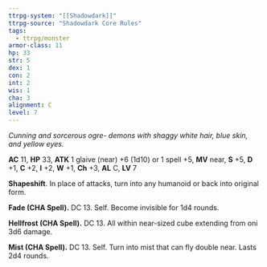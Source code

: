 ```yaml
---
ttrpg-system: "[[Shadowdark]]"
ttrpg-source: "Shadowdark Core Rules"
tags:
  - ttrpg/monster
armor-class: 11
hp: 33
str: 5
dex: 1
con: 2
int: 2
wis: 1
cha: 3
alignment: C
level: 7
---
```


_Cunning and sorcerous ogre- demons with shaggy white hair, blue skin, and yellow eyes._

**AC** 11, **HP** 33, **ATK** 1 glaive (near) +6 (1d10) or 1 spell +5, **MV** near, **S** +5, **D** +1, **C** +2, **I** +2, **W** +1, **Ch** +3, **AL** C, **LV** 7

**Shapeshift**. In place of attacks, turn into any humanoid or back into original form. 

**Fade (CHA Spell).** DC 13. Self. Become invisible for 1d4 rounds. 

**Hellfrost (CHA Spell).** DC 13. All within near-sized cube extending from oni 3d6 damage. 

**Mist (CHA Spell).** DC 13. Self. Turn into mist that can fly double near. Lasts 2d4 rounds.


